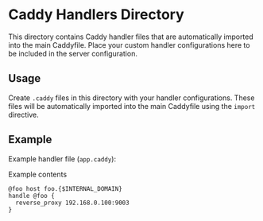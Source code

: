 # Caddy Handlers Directory

This directory contains Caddy handler files that are automatically imported into the main Caddyfile. Place your custom
handler configurations here to be included in the server configuration.

## Usage

Create `.caddy` files in this directory with your handler configurations. These files will be automatically imported
into the main Caddyfile using the `import` directive.

## Example

Example handler file (`app.caddy`):

Example contents
```
@foo host foo.{$INTERNAL_DOMAIN}
handle @foo {
  reverse_proxy 192.168.0.100:9003
}
```


